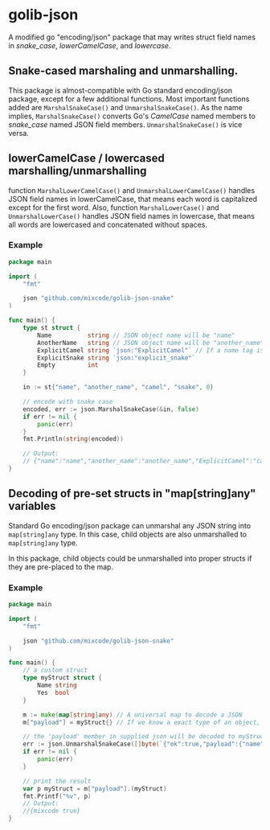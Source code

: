 # golib-json

A modified go "encoding/json" package that may writes struct field names in _snake\_case_,  _lowerCamelCase_, and _lowercase_.

## Snake-cased marshaling and unmarshalling.

This package is almost-compatible with Go standard encoding/json package, except for a few additional functions.
Most important functions added are `MarshalSnakeCase()` and `UnmarshalSnakeCase()`. As the name implies, `MarshalSnakeCase()` converts Go's _CamelCase_ named members to _snake\_case_ named JSON field members. `UnmarshalSnakeCase()` is vice versa.


## lowerCamelCase / lowercased marshalling/unmarshalling

function `MarshalLowerCamelCase()` and `UnmarshalLowerCamelCase()` handles JSON field names in lowerCamelCase, that means each word is capitalized except for the first word.
Also, function `MarshalLowerCase()` and `UnmarshalLowerCase()` handles JSON field names in lowercase, that means all words are lowercased and concatenated without spaces.


### Example

```go
package main

import (
	"fmt"

	json "github.com/mixcode/golib-json-snake"
)

func main() {
	type st struct {
		Name          string // JSON object name will be "name"
		AnotherName   string // JSON object name will be "another_name"
		ExplicitCamel string `json:"ExplicitCamel"` // If a name tag is explicitly set, the name will be used as-is
		ExplicitSnake string `json:"explicit_snake"`
		Empty         int
	}

	in := st{"name", "another_name", "camel", "snake", 0}

	// encode with snake case
	encoded, err := json.MarshalSnakeCase(&in, false)
	if err != nil {
		panic(err)
	}
	fmt.Println(string(encoded))

	// Output:
	// {"name":"name","another_name":"another_name","ExplicitCamel":"camel","explicit_snake":"snake","empty":0}
}
```

## Decoding of pre-set structs in "map[string]any" variables

Standard Go encoding/json package can unmarshal any JSON string into `map[string]any` type. In this case, child objects are also unmarshalled to `map[string]any` type.

In this package, child objects could be unmarshalled into proper structs if they are pre-placed to the map.


### Example
```go
package main

import (
	"fmt"

	json "github.com/mixcode/golib-json-snake"
)

func main() {
	// a custom struct
	type myStruct struct {
		Name string
		Yes  bool
	}

	m := make(map[string]any) // A universal map to decode a JSON
	m["payload"] = myStruct{} // If we know a exact type of an object, we can pre-set a receiver for the object

	// the 'payload' member in supplied json will be decoded to myStruct placed at m["payload"]
	err := json.UnmarshalSnakeCase([]byte(`{"ok":true,"payload":{"name":"mixcode","yes":true}}`), &m)
	if err != nil {
		panic(err)
	}

	// print the result
	var p myStruct = m["payload"].(myStruct)
	fmt.Printf("%v", p)
	// Output:
	//{mixcode true}
}
```



